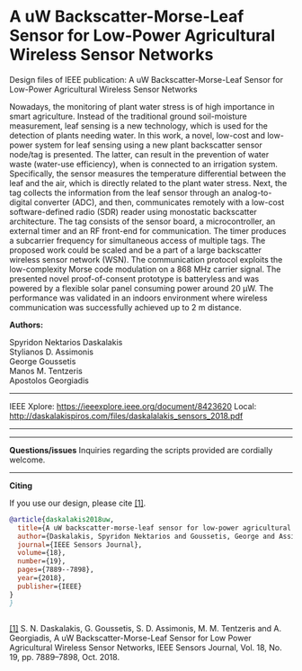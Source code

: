 # A uW Backscatter-Morse-Leaf Sensor for Low-Power Agricultural Wireless Sensor Networks
Design files of IEEE publication: A uW Backscatter-Morse-Leaf Sensor for Low-Power Agricultural Wireless Sensor Networks


Nowadays, the monitoring of plant water stress
is of high importance in smart agriculture. Instead of the
traditional ground soil-moisture measurement, leaf sensing is a
new technology, which is used for the detection of plants needing
water. In this work, a novel, low-cost and low-power system for
leaf sensing using a new plant backscatter sensor node/tag is
presented. The latter, can result in the prevention of water waste
(water-use efficiency), when is connected to an irrigation system.
Specifically, the sensor measures the temperature differential
between the leaf and the air, which is directly related to the plant
water stress. Next, the tag collects the information from the leaf
sensor through an analog-to-digital converter (ADC), and then,
communicates remotely with a low-cost software-defined radio
(SDR) reader using monostatic backscatter architecture. The tag
consists of the sensor board, a microcontroller, an external timer
and an RF front-end for communication. The timer produces a
subcarrier frequency for simultaneous access of multiple tags.
The proposed work could be scaled and be a part of a large
backscatter wireless sensor network (WSN). The communication
protocol exploits the low-complexity Morse code modulation on
a 868 MHz carrier signal. The presented novel proof-of-consent
prototype is batteryless and was powered by a flexible solar panel
consuming power around 20 µW. The performance was validated
in an indoors environment where wireless communication was
successfully achieved up to 2 m distance.



**Authors:**

Spyridon Nektarios Daskalakis\
Stylianos D. Assimonis\
George Goussetis\
Manos M. Tentzeris\
Apostolos Georgiadis


---
IEEE Xplore: https://ieeexplore.ieee.org/document/8423620
Local: http://daskalakispiros.com/files/daskalalakis_sensors_2018.pdf

---

---
**Questions/issues**
Inquiries regarding the scripts provided are cordially welcome.

---
**Citing**

If you use our design, please cite [[1]](https://ieeexplore.ieee.org/document/8423620).

```bibtex
@article{daskalakis2018uw,
  title={A uW backscatter-morse-leaf sensor for low-power agricultural wireless sensor networks},
  author={Daskalakis, Spyridon Nektarios and Goussetis, George and Assimonis, Stylianos D and Tentzeris, Manos M and Georgiadis, Apostolos},
  journal={IEEE Sensors Journal},
  volume={18},
  number={19},
  pages={7889--7898},
  year={2018},
  publisher={IEEE}
}
}
 
```


[[1]](https://ieeexplore.ieee.org/document/8423620) S. N. Daskalakis, G. Goussetis, S. D. Assimonis, M. M. Tentzeris and A. Georgiadis, A uW Backscatter-Morse-Leaf Sensor for Low Power Agricultural Wireless Sensor Networks, IEEE Sensors Journal, Vol. 18, No. 19, pp. 7889–7898, Oct. 2018.